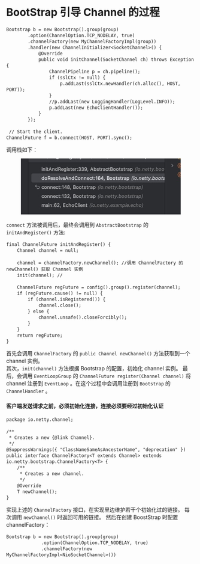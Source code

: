 # BootStrap 引导 Channel 的过程

```
Bootstrap b = new Bootstrap().group(group)
        .option(ChannelOption.TCP_NODELAY, true)
        .channelFactory(new MyChannelFactoryImpl(group))
        .handler(new ChannelInitializer<SocketChannel>() {
            @Override
            public void initChannel(SocketChannel ch) throws Exception {
                ChannelPipeline p = ch.pipeline();
                if (sslCtx != null) {
                    p.addLast(sslCtx.newHandler(ch.alloc(), HOST, PORT));
                }
                //p.addLast(new LoggingHandler(LogLevel.INFO));
                p.addLast(new EchoClientHandler());
            }
        });

 // Start the client.
ChannelFuture f = b.connect(HOST, PORT).sync();
```

调用栈如下：
<center><img src="pics/bootstrap-connect-1.png" alt=""></center>

`connect` 方法被调用后，最终会调用到 `AbstractBootstrap` 的 `initAndRegister()` 方法:
```
final ChannelFuture initAndRegister() {
    Channel channel = null;
    
    channel = channelFactory.newChannel(); //调用 ChannelFactory 的 newChannel() 获取 Channel 实例
    init(channel); //
    
    ChannelFuture regFuture = config().group().register(channel);
    if (regFuture.cause() != null) {
        if (channel.isRegistered()) {
            channel.close();
        } else {
            channel.unsafe().closeForcibly();
        }
    }
    return regFuture;
}
```

首先会调用 `ChannelFactory` 的 `public Channel newChannel()` 方法获取到一个 channel 实例。  
其次，`init(channel)` 方法根据 Bootstrap 的配置，初始化 channel 实例。
最后，会调用 `EventLoopGroup` 的 `ChannelFuture register(Channel channel)` 将 channel 注册到 `EventLoop` 。在这个过程中会调用注册到 `Bootstrap` 的 `ChannelHandler` 。


#### 客户端发送请求之前，必须初始化连接，连接必须要经过初始化认证
```
package io.netty.channel;

/**
 * Creates a new {@link Channel}.
 */
@SuppressWarnings({ "ClassNameSameAsAncestorName", "deprecation" })
public interface ChannelFactory<T extends Channel> extends io.netty.bootstrap.ChannelFactory<T> {
    /**
     * Creates a new channel.
     */
    @Override
    T newChannel();
}
```

实现上述的 `ChannelFactory` 接口，在实现里边维护若干个初始化过的链接。 每次调用 `newChannel()` 时返回可用的链接。
然后在创建 BoostStrap 时配置 channelFactory：
```
Bootstrap b = new Bootstrap().group(group)
             .option(ChannelOption.TCP_NODELAY, true)
             .channelFactory(new MyChannelFactoryImpl<NioSocketChannel>())
```
